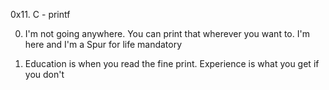 0x11. C - printf

0. I'm not going anywhere. You can print that wherever you want to. I'm here and I'm a Spur for life
mandatory

1. Education is when you read the fine print. Experience is what you get if you don't
